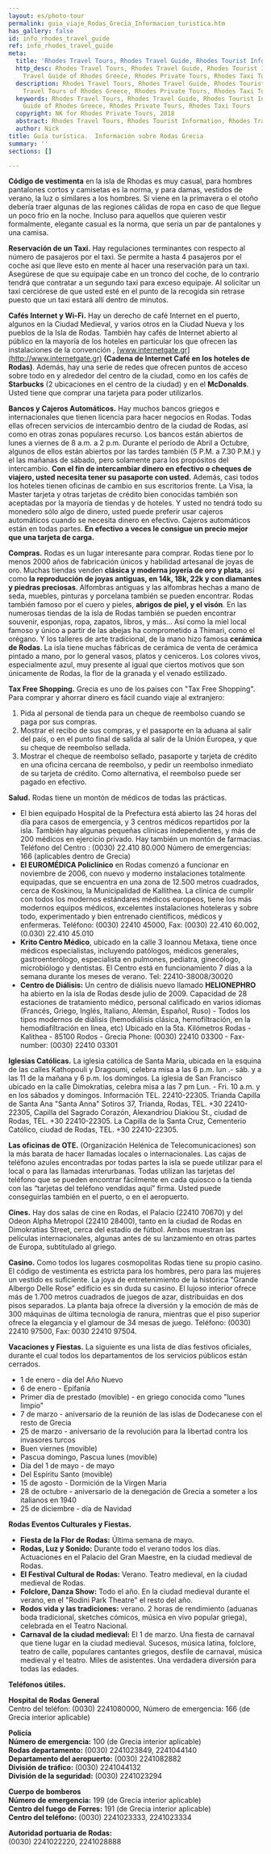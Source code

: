 ```yaml
---
layout: es/photo-tour
permalink: guia_viaje_Rodas_Grecia_Informacion_turistica.htm
has_gallery: false
id: info_rhodes_travel_guide
ref: info_rhodes_travel_guide
meta:
  title: 'Rhodes Travel Tours, Rhodes Travel Guide, Rhodes Tourist Information'
  http_desc: Rhodes Travel Tours, Rhodes Travel Guide, Rhodes Tourist Information,
    Travel Guide of Rhodes Greece, Rhodes Private Tours, Rhodes Taxi Tours
  description: Rhodes Travel Tours, Rhodes Travel Guide, Rhodes Tourist Information,
    Travel Tours of Rhodes Greece, Rhodes Private Tours, Rhodes Taxi Tours
  keywords: Rhodes Travel Tours, Rhodes Travel Guide, Rhodes Tourist Information,  Travel
    Guide of Rhodes Greece, Rhodes Private Tours, Rhodes Taxi Tours
  copyright: NK for Rhodes Private Tours, 2018
  abstract: Rhodes Travel Tours, Rhodes Tourist Information, Rhodes Travel Tours
  author: Nick
title: Guía turística.  Información sobre Rodas Grecia
summary: ''
sections: []

---
```

**Código de vestimenta** en la isla de Rhodas es muy casual, para hombres pantalones cortos y camisetas es la norma, y para damas, vestidos de verano, la luz o similares a los hombres. Si viene en la primavera o el otoño debería traer algunas de las regiones cálidas de ropa en caso de que llegue un poco frío en la noche. Incluso para aquellos que quieren vestir formalmente, elegante casual es la norma, que sería un par de pantalones y una camisa.

**Reservación de un Taxi.** Hay regulaciones terminantes con respecto al número de pasajeros por el taxi. Se permite a hasta 4 pasajeros por el coche así que lleve esto en mente al hacer una reservación para un taxi. Asegúrese de que su equipaje cabe en un tronco del coche, de lo contrario tendrá que contratar a un segundo taxi para exceso equipaje. Al solicitar un taxi cerciórese de que usted esté en el punto de la recogida sin retrase puesto que un taxi estará allí dentro de minutos.

**Cafés Internet y Wi-Fi.** Hay un derecho de café Internet en el puerto, algunos en la Ciudad Medieval, y varios otros en la Ciudad Nueva y los pueblos de la Isla de Rodas. También hay cafés de Internet abierto al público en la mayoría de los hoteles en particular los que ofrecen las instalaciones de la convención , [www.internetgate.gr](http://www.internetgate.gr) **(Cadena de Internet Café en los hoteles de Rodas)**. Además, hay una serie de redes que ofrecen puntos de acceso sobre todo en y alrededor del centro de la ciudad, como en los cafés de **Starbucks** (2 ubicaciones en el centro de la ciudad) y en el **McDonalds**. Usted tiene que comprar una tarjeta para poder utilizarlos.

**Bancos y Cajeros Automáticos.** Hay muchos bancos griegos e internacionales que tienen licencia para hacer negocios en Rodas. Todas ellas ofrecen servicios de intercambio dentro de la ciudad de Rodas, así como en otras zonas populares recurso. Los bancos están abiertos de lunes a viernes de 8 a.m. a 2 p.m. Durante el período de Abril a Octubre, algunos de ellos están abiertos por las tardes también (5 P.M. a 7.30 P.M.) y el las mañanas de sábado, pero solamente para los propósitos del intercambio. **Con el fin de intercambiar dinero en efectivo o cheques de viajero, usted necesita tener su pasaporte con usted.** Además, casi todos los hoteles tienen oficinas de cambio en sus escritorios frente. La Visa, la Master tarjeta y otras tarjetas de crédito bien conocidas también son aceptadas por la mayoría de tiendas y de hoteles. Y usted no tendrá todo su monedero sólo algo de dinero, usted puede preferir usar cajeros automáticos cuando se necesita dinero en efectivo. Cajeros automáticos están en todas partes. **En efectivo a veces le consigue un precio mejor que una tarjeta de carga.**

**Compras.** Rodas es un lugar interesante para comprar. Rodas tiene por lo menos 2000 años de fabricación únicos y habilidad artesanal de joyas de oro. Muchas tiendas venden **clásica y moderna joyería de oro y plata**, así como **la reproducción de joyas antiguas, en 14k, 18k, 22k y con diamantes y piedras preciosas**. Alfombras antiguas y las alfombras hechas a mano de seda, muebles, pinturas y porcelana también se pueden encontrar. Rodas también famoso por el cuero y pieles, **abrigos de piel, y el visón**. En las numerosas tiendas de la isla de Rodas también se pueden encontrar souvenir, esponjas, ropa, zapatos, libros, y más... Así como la miel local famoso y único a partir de las abejas ha comprometido a Thimari, como el orégano. Y los talleres de arte tradicional, de la mano hizo famosa **cerámica de Rodas**. La isla tiene muchas fábricas de cerámica de venta de cerámica pintado a mano, por lo general vasos, platos y ceniceros. Los colores vivos, especialmente azul, muy presente al igual que ciertos motivos que son únicamente de Rodas, la flor de la granada y el venado estilizado.

**Tax Free Shopping.** Grecia es uno de los países con "Tax Free Shopping". Para comprar y ahorrar dinero es fácil cuando viaje al extranjero:

1.  Pida al personal de tienda para un cheque de reembolso cuando se paga por sus compras.
2.  Mostrar el recibo de sus compras, y el pasaporte en la aduana al salir del país, o en el punto final de salida al salir de la Unión Europea, y que su cheque de reembolso sellada.
3.  Mostrar el cheque de reembolso sellado, pasaporte y tarjeta de crédito en una oficina cercana de reembolso, y pedir un reembolso inmediato de su tarjeta de crédito. Como alternativa, el reembolso puede ser pagado en efectivo.

**Salud.** Rodas tiene un montón de médicos de todas las prácticas.

-   El bien equipado Hospital de la Prefectura está abierto las 24 horas del día para casos de emergencia, y 3 centros médicos repartidos por la isla. También hay algunas pequeñas clínicas independientes, y más de 200 médicos en ejercicio privado. Hay también un montón de farmacias. Teléfono del Centro : (0030) 22.410 80.000 Número de emergencias: 166 (aplicables dentro de Grecia)
-   **El EUROMÉDICA Policlínico** en Rodas comenzó a funcionar en noviembre de 2006, con nuevo y moderno instalaciones totalmente equipadas, que se encuentra en una zona de 12.500 metros cuadrados, cerca de Koskinou, la Municipalidad de Kallithea. La clínica de cumplir con todos los modernos estándares médicos europeos, tiene los más modernos equipos médicos, excelentes instalaciones hoteleras y sobre todo, experimentado y bien entrenado científicos, médicos y enfermeras. Teléfono: (0030) 22410 45000, Fax: (0030) 22.410 60.002, (0.030) 22.410 45.010
-   **Krito Centro Médico**, ubicado en la calle 3 Ioannou Metaxa, tiene once médicos especialistas, incluyendo patólogos, médicos generales, gastroenterólogo, especialista en pulmones, pediatra, ginecólogo, microbiólogo y dentistas. El Centro está en funcionamiento 7 días a la semana durante los meses de verano. Tel: 22410-38008/30020
-   **Centro de Diálisis:** Un centro de diálisis nuevo llamado **HELIONEPHRO** ha abierto en la isla de Rodas desde julio de 2009. Capacidad de 28 estaciones de tratamiento médico, personal calificado en varios idiomas (Francés, Griego, Inglés, Italiano, Alemán, Español, Ruso) - Todos los tipos modernos de diálisis (hemodiálisis clásica, hemofiltración, en la hemodiafiltración en línea, etc) Ubicado en la 5ta. Kilómetros Rodas - Kalithea - 85100 Rodos - Grecia Phone: (0030) 22410 03300 - Fax-number: (0030) 22410 03301

**Iglesias Católicas.** La iglesia católica de Santa María, ubicada en la esquina de las calles Kathopouli y Dragoumi, celebra misa a las 6 p.m. lun .- sáb. y a las 11 de la mañana y 6 p.m. los domingos. La iglesia de San Francisco ubicado en la calle Dimokratias, celebra misa a las 7 pm Lun. - Fri. 10 a.m. y en los sábados y domingos. Información TEL. 22410-22305. Trianda Capilla de Santa Ana "Santa Anna" Sotiros 37, Trianda, Rodas, TEL. +30 22410-22305, Capilla del Sagrado Corazón, Alexandriou Diakiou St., ciudad de Rodas, TEL. +30 22410-22305. La Capilla de la Santa Cruz, Cementerio Católico, ciudad de Rodas, TEL. +30 22410-22305.

**Las oficinas de OTE.** (Organización Helénica de Telecomunicaciones) son la más barata de hacer llamadas locales o internacionales. Las cajas de teléfono azules encontradas por todas partes la isla se puede utilizar para el local o para las llamadas interurbanas. Todas utilizan las tarjetas del teléfono que se pueden encontrar fácilmente en cada quiosco o la tienda con las “tarjetas del teléfono vendidas aquí” firma. Usted puede conseguirlas también en el puerto, o en el aeropuerto.

**Cines.** Hay dos salas de cine en Rodas, el Palacio (22410 70670) y del Odeon Alpha Metropol (22410 28400), tanto en la ciudad de Rodas en Dimokratias Street, cerca del estadio de fútbol. Ambos muestran las películas internacionales, algunas antes de su lanzamiento en otras partes de Europa, subtitulado al griego.

**Casino.** Como todos los lugares cosmopolitas Rodas tiene su propio casino. El código de vestimenta es estricta para los hombres, pero para las mujeres un vestido es suficiente. La joya de entretenimiento de la histórica "Grande Albergo Delle Rose” edificio es sin duda su casino. El lujoso interior ofrece más de 1.700 metros cuadrados de juegos de azar, distribuidas en dos pisos separados. La planta baja ofrece la diversión y la emoción de más de 300 máquinas de última tecnología de ranura, mientras que el piso superior ofrece la elegancia y el glamour de 34 mesas de juego. Teléfono: (0030) 22410 97500, Fax: 0030 22410 97504.

**Vacaciones y Fiestas.** La siguiente es una lista de días festivos oficiales, durante el cual todos los departamentos de los servicios públicos están cerrados.

- 1 de enero - día del Año Nuevo
- 6 de enero - Epifanía
- Primer día de prestado (movible) - en griego conocida como "lunes limpio"
- 7 de marzo - aniversario de la reunión de las islas de Dodecanese con el resto de Grecia
- 25 de marzo - aniversario de la revolución para la libertad contra los invasores turcos
- Buen viernes (movible)
- Pascua domingo, Pascua lunes (movible)
- Día del 1 de mayo - de mayo
- Del Espíritu Santo (movible)
- 15 de agosto - Dormición de la Virgen Maria
- 28 de octubre - aniversario de la denegación de Grecia a someter a los italianos en 1940
- 25 de diciembre - día de Navidad

**Rodas Eventos Culturales y Fiestas.**

- **Fiesta de la Flor de Rodas:** Última semana de mayo.
- **Rodas, Luz y Sonido:** Durante todo el verano todos los días. Actuaciones en el Palacio del Gran Maestre, en la ciudad medieval de Rodas.
- **El Festival Cultural de Rodas:** Verano. Teatro medieval, en la ciudad medieval de Rodas.
- **Folclore, Danza Show:** Todo el año. En la ciudad medieval durante el verano, en el "Rodini Park Theatre" el resto del año.
- **Rodos vida y las tradiciones:** verano. 2 horas de rendimiento (aduanas boda tradicional, sketches cómicos, música en vivo popular griega), celebrada en el Teatro Nacional.
- **Carnaval de la ciudad medieval:** El 1 de marzo. Una fiesta de carnaval que tiene lugar en la ciudad medieval. Sucesos, música latina, folclore, teatro de calle, populares cantantes griegos, desfile de carnaval, música medieval y el teatro. Miles de asistentes. Una verdadera diversión para todas las edades.

**Teléfonos útiles.**

**Hospital de Rodas General**  
Centro del teléfon: (0030) 2241080000, Número de emergencia: 166 (de Grecia interior aplicable)

**Policía**  
**Número de emergencia:** 100 (de Grecia interior aplicable)<br>
**Rodas departamento:** (0030) 2241023849, 2241044140<br>
**Departamento del aeropuerto:** (0030) 2241082882<br>
**División de tráfico:** (0030) 2241044132<br>
**División de la seguridad:** (0030) 2241023294

**Cuerpo de bomberos**  
**Número de emergencia:** 199 (de Grecia interior aplicable)<br>
**Centro del fuego de Forres:** 191 (de Grecia interior aplicable)<br>
**Centro del teléfono:** (0030) 2241023333, 2241023334

**Autoridad portuaria de Rodas:**  
(0030) 2241022220, 2241028888